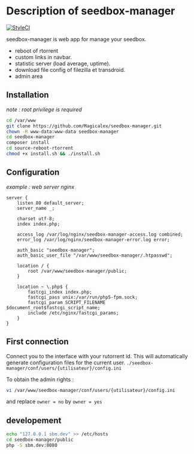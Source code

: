 # Description of seedbox-manager

[![StyleCI](https://styleci.io/repos/18575839/shield?branch=master)](https://styleci.io/repos/18575839)

seedbox-manager is web app for manage your seedbox.

 * reboot of rtorrent
 * custom links in navbar.
 * statistic server (load average, uptime).
 * download file config of filezilla et transdroid.
 * admin area

## Installation

*note : root privilege is required*

```bash
cd /var/www
git clone https://github.com/Magicalex/seedbox-manager.git
chown -R www-data:www-data seedbox-manager
cd seedbox-manager
composer install
cd source-reboot-rtorrent
chmod +x install.sh && ./install.sh
```

## Configuration

*example : web server nginx*

```nginx
server {
    listen 80 default_server;
    server_name _;

    charset utf-8;
    index index.php;

    access_log /var/log/nginx/seedbox-manager-access.log combined;
    error_log /var/log/nginx/seedbox-manager-error.log error;

    auth_basic "seedbox-manager";
    auth_basic_user_file "/var/www/seedbox-manager/.htpasswd";

    location / {
        root /var/www/seedbox-manager/public;
    }

    location ~ \.php$ {
        fastcgi_index index.php;
        fastcgi_pass unix:/var/run/php5-fpm.sock;
        fastcgi_param SCRIPT_FILENAME $document_root$fastcgi_script_name;
        include /etc/nginx/fastcgi_params;
    }
}
```

## First connection

Connect you to the interface with your rutorrent id.
This will automatically generate configuration files for the current user. `./seedbox-manager/conf/users/{utilisateur}/config.ini`

To obtain the admin rights :
```bash
vi /var/www/seedbox-manager/conf/users/{utilisateur}/config.ini
```
and replace `owner = no` by `owner = yes`

## developement

```bash
echo "127.0.0.1 sbm.dev" >> /etc/hosts
cd seedbox-manager/public
php -S sbm.dev:8080
```

